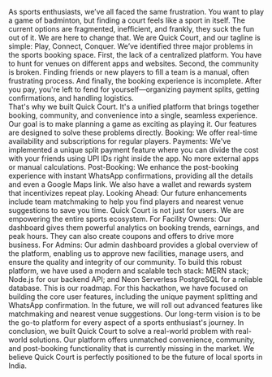  As sports enthusiasts, we’ve all faced the same frustration. You want to play a game of badminton, but finding a court feels like a sport in itself. The current options are fragmented, inefficient, and frankly, they suck the fun out of it. We are here to change that. We are Quick Court, and our tagline is simple: Play, Connect, Conquer.
We’ve identified three major problems in the sports booking space. First, the lack of a centralized platform. You have to hunt for venues on different apps and websites. Second, the community is broken. Finding friends or new players to fill a team is a manual, often frustrating process. And finally, the booking experience is incomplete. After you pay, you're left to fend for yourself—organizing payment splits, getting confirmations, and handling logistics.  
That's why we built Quick Court. It's a unified platform that brings together booking, community, and convenience into a single, seamless experience. Our goal is to make planning a game as exciting as playing it.
Our features are designed to solve these problems directly.
Booking: We offer real-time availability and subscriptions for regular players.
Payments: We've implemented a unique split payment feature where you can divide the cost with your friends using UPI IDs right inside the app. No more external apps or manual calculations.
Post-Booking: We enhance the post-booking experience with instant WhatsApp confirmations, providing all the details and even a Google Maps link. We also have a wallet and rewards system that incentivizes repeat play.
Looking Ahead: Our future enhancements include team matchmaking to help you find players and nearest venue suggestions to save you time.
Quick Court is not just for users. We are empowering the entire sports ecosystem.
For Facility Owners: Our dashboard gives them powerful analytics on booking trends, earnings, and peak hours. They can also create coupons and offers to drive more business.
For Admins: Our admin dashboard provides a global overview of the platform, enabling us to approve new facilities, manage users, and ensure the quality and integrity of our community.
To build this robust platform, we have used a modern and scalable tech stack: MERN stack; Node.js for our backend API; and  Neon Serverless PostgreSQL for a reliable database. 
This is our roadmap. For this hackathon, we have focused on building the core user features, including the unique payment splitting and WhatsApp confirmation. In the future, we will roll out advanced features like matchmaking and nearest venue suggestions. Our long-term vision is to be the go-to platform for every aspect of a sports enthusiast's journey.
In conclusion, we built Quick Court to solve a real-world problem with real-world solutions. Our platform offers unmatched convenience, community, and post-booking functionality that is currently missing in the market. We believe Quick Court is perfectly positioned to be the future of local sports in India. 
